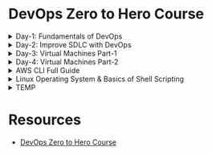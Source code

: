 
# DevOps Zero to Hero Course

<!-- ########## DAY 1 START ########## -->
<details>
<summary>Day-1: Fundamentals of DevOps</summary>

# What's DevOps?
- Improve delivery of application
- Automation
- Quality
- Monitoring
- Testing

</details>
<!-- ########## DAY 1 END ########## -->



<!-- ########## DAY 2 START ########## -->
<details>
<summary>Day-2: Improve SDLC with DevOps</summary>

# Software Development Lifecycle
- High-level Phases: Design, Develop, Test

# DeOps Improves following process quickly (Automated):
## Builiding
- Developer: Application code using git
## Testing
- QE: Test
## Deployment
- Production for customer

# Intro to Agile Methodology
- Planning
- Defining
- Designing (High-level Design, Low-level Design)
- Building
- Testing
- Deploy


</details>
<!-- ########## DAY 2 END ########## -->


<!-- ########## DAY 3 START ########## -->
<details>
<summary>Day-3: Virtual Machines Part-1</summary>

# Basic Process
- Purchase physical server
- Install hypervisor & virtual machine (Ex: vmware, xen)
- Make partition as VM1, VM2, ..., VM5 (logical partition)
- Give VM# to team (Ex: Team 1 can use VM1, so on)
- Each VM is independent in terms of hardware (Logical Systems)

</details>
<!-- ########## DAY 3 END ########## -->


<!-- ########## DAY 4 START ########## -->
<details>
<summary>Day-4: Virtual Machines Part-2</summary>

# AWS & Azure
## Script for request (to get EC2 instance)
- Valid, Authenticated, Authorized

## Script for directly talking to AWS API
- AWS CLI
- AWS API (Boto 3)
- AWS CFT
- AWS CDK
- Terraform

## Practice
- Create account
- Run instance

</details>
<!-- ########## DAY 4 END ########## -->

<!-- ########## DAY 5 START ########## -->
<details>
<summary>AWS CLI Full Guide</summary>

- chmod 600 /home/jinheehan/Downloads/test111.pem
- ssh -i /home/jinheehan/Downloads/test111.pem ubuntu@YOUR PUBLIC IP



# AWS CLI
- Install AWS CLI
- Security credentials
- - Create Access Key
- aws configure

# Practice Command
- touch jinheehan
- ls
- aws s3 ls

# Launching, listing, and terminating Amazon EC2 instances
- https://docs.aws.amazon.com/cli/latest/userguide/cli-services-ec2-instances.html

# Aws Cloudformation Templates
- https://github.com/awslabs/aws-cloudformation-templates/blob/master/aws/services/EC2/EC2InstanceWithSecurityGroupSample.yaml

# Boto3
- https://boto3.amazonaws.com/v1/documentation/api/latest/index.html

# AWS CLI Doc
- https://awscli.amazonaws.com/v2/documentation/api/latest/reference/ec2/index.html



</details>
<!-- ########## DAY 5 END ########## -->

<!-- ########## DAY 6 START ########## -->
<details>
<summary>Linux Operating System & Basics of Shell Scripting</summary>

# Why Linux?
- Free
- Open Source
- Secure
- Fast

# OS Layer
- System Software, User Process, Compiler
- System libraries
- Kernal
- O/S
- Hardware

# System Libraries
- EX: libc

# Kernel
- Device Management
- Memory Management
- Process Management
- Handling system

# Shell Scripting
- chmod 600 /home/jinheehan/Downloads/test11.pem
- ssh -i /home/jinheehan/Downloads/test11.pem ubuntu@PUBLIC-IP
- ls
- pwd
- touch jinheefile
- mkdir jinheedir
- rm r jinhee
- free
- nproc
- df -h
- top

</details>
<!-- ########## DAY 6 END ########## -->

<!-- ########## DAY ? START ########## -->
<details>
<summary>TEMP</summary>



</details>
<!-- ########## DAY ? END ########## -->


# Resources
- [DevOps Zero to Hero Course](https://www.youtube.com/watch?v=UoxCA-nHhSY&list=PLdpzxOOAlwvIKMhk8WhzN1pYoJ1YU8Csa)
